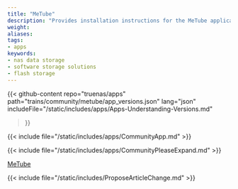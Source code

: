 ```yaml
---
title: "MeTube"
description: "Provides installation instructions for the MeTube application in TrueNAS."
weight: 
aliases:
tags:
- apps
keywords:
- nas data storage
- software storage solutions
- flash storage
---
```


{{< github-content 
    repo="truenas/apps"
    path="trains/community/metube/app_versions.json"
    lang="json"
	includeFile="/static/includes/apps/Apps-Understanding-Versions.md"
>}}

{{< include file="/static/includes/apps/CommunityApp.md" >}}

<!-- Comment out the following line if your suggested changes to this Community app documentation provide a complete installation tutorial. Leave exposed if you are proposing a partial expansion of the content, but further work is needed. -->
{{< include file="/static/includes/apps/CommunityPleaseExpand.md" >}}

<!-- Uncomment the following line if you suspect this Community app documentation is out of date, inaccurate, or needs further improvement -->
<!--{{< include file="/static/includes/apps/CommunityPleaseImprove.md" >}}-->

[MeTube](https://github.com/alexta69/metube) <!-- is a [description of the application] -->

{{< include file="/static/includes/ProposeArticleChange.md" >}}
